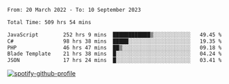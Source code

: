 <!--START_SECTION:waka-->

```txt
From: 20 March 2022 - To: 10 September 2023

Total Time: 509 hrs 54 mins

JavaScript        252 hrs 9 mins  ████████████▒░░░░░░░░░░░░   49.45 %
C#                98 hrs 38 mins  █████░░░░░░░░░░░░░░░░░░░░   19.35 %
PHP               46 hrs 47 mins  ██▒░░░░░░░░░░░░░░░░░░░░░░   09.18 %
Blade Template    21 hrs 38 mins  █░░░░░░░░░░░░░░░░░░░░░░░░   04.24 %
JSON              17 hrs 24 mins  █░░░░░░░░░░░░░░░░░░░░░░░░   03.41 %
```

<!--END_SECTION:waka-->
[![spotify-github-profile](https://spotify-github-profile.vercel.app/api/view?uid=c00zprrvy9xiloa9qnco3hmng&cover_image=true&theme=novatorem&show_offline=false&background_color=121212&bar_color=53b14f&bar_color_cover=false)](https://spotify-github-profile.vercel.app/api/view?uid=c00zprrvy9xiloa9qnco3hmng&redirect=true)



